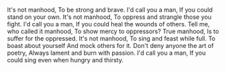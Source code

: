 It's not manhood, To be strong and brave.
I'd call you a man, If you could stand on your own.
It's not manhood, To oppress and strangle those you fight.
I'd call you a man, If you could heal the wounds of others.
Tell me, who called it manhood, To show mercy to oppressors?
True manhood, Is to suffer for the oppressed.
It's not manhood, To sing and feast while full.
To boast about yourself And mock others for it.
Don't deny anyone the art of poetry, Always lament and burn with passion.
I'd call you a man, If you could sing even when hungry and thirsty.